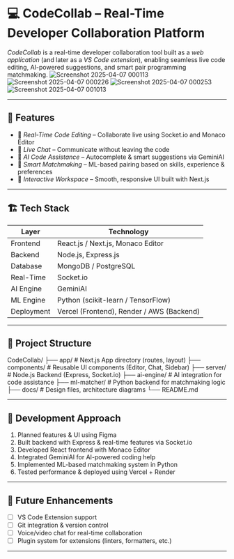 # 💻 CodeCollab – Real-Time Developer Collaboration Platform

*CodeCollab* is a real-time developer collaboration tool built as a *web application* (and later as a *VS Code extension*), enabling seamless live code editing, AI-powered suggestions, and smart pair programming matchmaking.
![Screenshot 2025-04-07 000113](https://github.com/user-attachments/assets/bcaf4cce-a5c9-4f86-a890-7e41f1305270)
![Screenshot 2025-04-07 000226](https://github.com/user-attachments/assets/dd1aed67-60bd-4457-8ccc-42ee1f1cd4ba)
![Screenshot 2025-04-07 000253](https://github.com/user-attachments/assets/fddecdd3-ea22-4a31-a9c4-11693518302a)
![Screenshot 2025-04-07 001013](https://github.com/user-attachments/assets/2013a013-dab5-4cf1-9fed-858199341e63)
  
---

## 🚀 Features

- 🔄 *Real-Time Code Editing* – Collaborate live using Socket.io and Monaco Editor  
- 💬 *Live Chat* – Communicate without leaving the code  
- 🤖 *AI Code Assistance* – Autocomplete & smart suggestions via GeminiAI
- 🧠 *Smart Matchmaking* – ML-based pairing based on skills, experience & preferences  
- 🧩 *Interactive Workspace* – Smooth, responsive UI built with Next.js  

---

## 🏗 Tech Stack

| Layer       | Technology                      |
|------------|----------------------------------|
| Frontend   | React.js / Next.js, Monaco Editor |
| Backend    | Node.js, Express.js               |
| Database   | MongoDB / PostgreSQL              |
| Real-Time  | Socket.io                         |
| AI Engine  | GeminiAI           |
| ML Engine  | Python (scikit-learn / TensorFlow)|
| Deployment | Vercel (Frontend), Render / AWS (Backend) |

---

## 📂 Project Structure


CodeCollab/
├── app/             # Next.js App directory (routes, layout)
├── components/      # Reusable UI components (Editor, Chat, Sidebar)
├── server/          # Node.js Backend (Express, Socket.io)
├── ai-engine/       # AI integration for code assistance
├── ml-matcher/      # Python backend for matchmaking logic
├── docs/            # Design files, architecture diagrams
└── README.md


---

## 🧭 Development Approach

1. Planned features & UI using Figma  
2. Built backend with Express & real-time features via Socket.io  
3. Developed React frontend with Monaco Editor  
4. Integrated GeminiAI for AI-powered coding help  
5. Implemented ML-based matchmaking system in Python  
6. Tested performance & deployed using Vercel + Render  

---

## 📌 Future Enhancements

- [ ] VS Code Extension support  
- [ ] Git integration & version control  
- [ ] Voice/video chat for real-time collaboration  
- [ ] Plugin system for extensions (linters, formatters, etc.)

---

